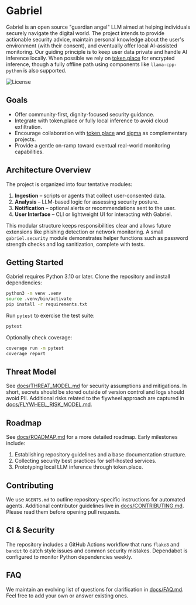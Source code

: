 # Gabriel

Gabriel is an open source "guardian angel" LLM aimed at helping individuals securely navigate the digital world. The project intends to provide actionable security advice, maintain personal knowledge about the user's environment (with their consent), and eventually offer local AI-assisted monitoring. Our guiding principle is to keep user data private and handle AI inference locally. When possible we rely on [token.place](https://github.com/futuroptimist/token.place) for encrypted inference, though a fully offline path using components like `llama-cpp-python` is also supported.

![License](https://img.shields.io/github/license/futuroptimist/gabriel)

## Goals

- Offer community-first, dignity-focused security guidance.
- Integrate with token.place or fully local inference to avoid cloud exfiltration.
- Encourage collaboration with [token.place](https://github.com/futuroptimist/token.place) and [sigma](https://github.com/futuroptimist/sigma) as complementary projects.
- Provide a gentle on-ramp toward eventual real-world monitoring capabilities.

## Architecture Overview

The project is organized into four tentative modules:

1. **Ingestion** – scripts or agents that collect user-consented data.
2. **Analysis** – LLM-based logic for assessing security posture.
3. **Notification** – optional alerts or recommendations sent to the user.
4. **User Interface** – CLI or lightweight UI for interacting with Gabriel.

This modular structure keeps responsibilities clear and allows future extensions like phishing detection or network monitoring. A small `gabriel.security` module demonstrates helper functions such as password strength checks and log sanitization, complete with tests.

## Getting Started

Gabriel requires Python 3.10 or later. Clone the repository and install dependencies:

```bash
python3 -m venv .venv
source .venv/bin/activate
pip install -r requirements.txt
```

Run `pytest` to exercise the test suite:

```bash
pytest
```
Optionally check coverage:

```bash
coverage run -m pytest
coverage report
```

## Threat Model

See [docs/THREAT_MODEL.md](docs/THREAT_MODEL.md) for security assumptions and mitigations. In short, secrets should be stored outside of version control and logs should avoid PII. Additional risks related to the flywheel approach are captured in [docs/FLYWHEEL_RISK_MODEL.md](docs/FLYWHEEL_RISK_MODEL.md).

## Roadmap

See [docs/ROADMAP.md](docs/ROADMAP.md) for a more detailed roadmap. Early milestones include:

1. Establishing repository guidelines and a base documentation structure.
2. Collecting security best practices for self-hosted services.
3. Prototyping local LLM inference through token.place.

## Contributing

We use `AGENTS.md` to outline repository-specific instructions for automated agents. Additional contributor guidelines live in [docs/CONTRIBUTING.md](docs/CONTRIBUTING.md). Please read them before opening pull requests.

## CI & Security

The repository includes a GitHub Actions workflow that runs `flake8` and `bandit` to catch style issues and common security mistakes. Dependabot is configured to monitor Python dependencies weekly.

## FAQ

We maintain an evolving list of questions for clarification in [docs/FAQ.md](docs/FAQ.md). Feel free to add your own or answer existing ones.
